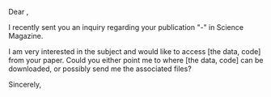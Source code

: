 Dear ,

I recently sent you an inquiry regarding your publication "-" in Science Magazine.

I am very interested in the subject and would like to access [the data, code] from your paper. Could you either point me to where [the data, code] can be downloaded, or possibly send me the associated files? 

Sincerely,
